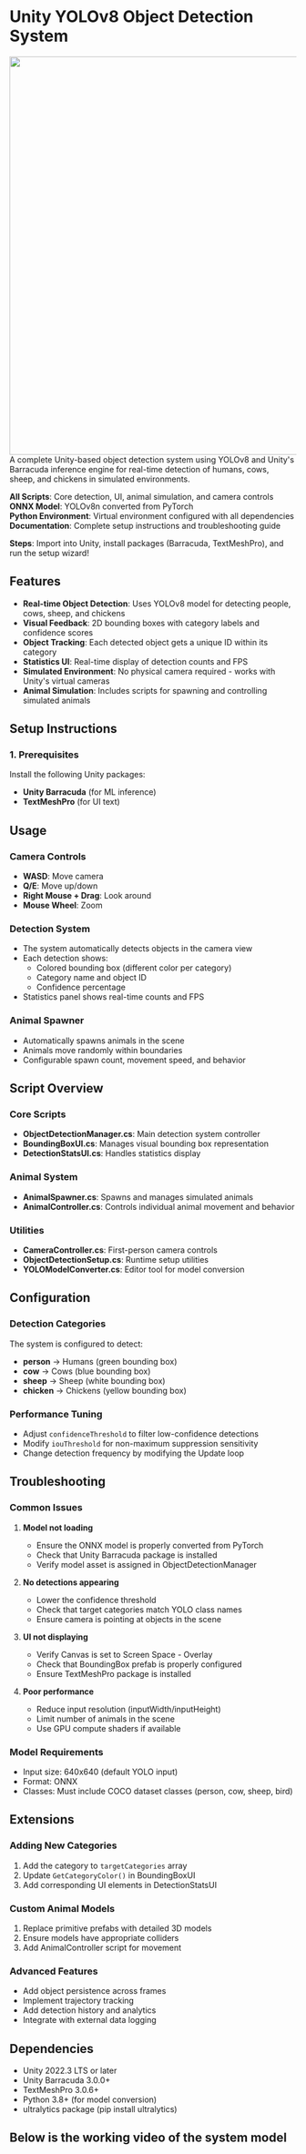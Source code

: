 # Unity YOLOv8 Object Detection System
<img src="https://github.com/user-attachments/assets/ebeb8c8c-2a5c-4d58-b6b4-645b2397c0c4" width="700"/>
A complete Unity-based object detection system using YOLOv8 and Unity's Barracuda inference engine for real-time detection of humans, cows, sheep, and chickens in simulated environments.



 **All Scripts**: Core detection, UI, animal simulation, and camera controls  
 **ONNX Model**: YOLOv8n converted from PyTorch  
 **Python Environment**: Virtual environment configured with all dependencies  
 **Documentation**: Complete setup instructions and troubleshooting guide  

**Steps**: Import into Unity, install packages (Barracuda, TextMeshPro), and run the setup wizard!

## Features

- **Real-time Object Detection**: Uses YOLOv8 model for detecting people, cows, sheep, and chickens
- **Visual Feedback**: 2D bounding boxes with category labels and confidence scores
- **Object Tracking**: Each detected object gets a unique ID within its category
- **Statistics UI**: Real-time display of detection counts and FPS
- **Simulated Environment**: No physical camera required - works with Unity's virtual cameras
- **Animal Simulation**: Includes scripts for spawning and controlling simulated animals

## Setup Instructions

### 1. Prerequisites

Install the following Unity packages:
- **Unity Barracuda** (for ML inference)
- **TextMeshPro** (for UI text)


## Usage

### Camera Controls
- **WASD**: Move camera
- **Q/E**: Move up/down
- **Right Mouse + Drag**: Look around
- **Mouse Wheel**: Zoom

### Detection System
- The system automatically detects objects in the camera view
- Each detection shows:
  - Colored bounding box (different color per category)
  - Category name and object ID
  - Confidence percentage
- Statistics panel shows real-time counts and FPS

### Animal Spawner
- Automatically spawns animals in the scene
- Animals move randomly within boundaries
- Configurable spawn count, movement speed, and behavior

## Script Overview

### Core Scripts
- **ObjectDetectionManager.cs**: Main detection system controller
- **BoundingBoxUI.cs**: Manages visual bounding box representation
- **DetectionStatsUI.cs**: Handles statistics display

### Animal System
- **AnimalSpawner.cs**: Spawns and manages simulated animals
- **AnimalController.cs**: Controls individual animal movement and behavior

### Utilities
- **CameraController.cs**: First-person camera controls
- **ObjectDetectionSetup.cs**: Runtime setup utilities
- **YOLOModelConverter.cs**: Editor tool for model conversion

## Configuration

### Detection Categories
The system is configured to detect:
- **person** → Humans (green bounding box)
- **cow** → Cows (blue bounding box)
- **sheep** → Sheep (white bounding box)
- **chicken** → Chickens (yellow bounding box)


### Performance Tuning
- Adjust `confidenceThreshold` to filter low-confidence detections
- Modify `iouThreshold` for non-maximum suppression sensitivity
- Change detection frequency by modifying the Update loop

## Troubleshooting

### Common Issues

1. **Model not loading**
   - Ensure the ONNX model is properly converted from PyTorch
   - Check that Unity Barracuda package is installed
   - Verify model asset is assigned in ObjectDetectionManager

2. **No detections appearing**
   - Lower the confidence threshold
   - Check that target categories match YOLO class names
   - Ensure camera is pointing at objects in the scene

3. **UI not displaying**
   - Verify Canvas is set to Screen Space - Overlay
   - Check that BoundingBox prefab is properly configured
   - Ensure TextMeshPro package is installed

4. **Poor performance**
   - Reduce input resolution (inputWidth/inputHeight)
   - Limit number of animals in the scene
   - Use GPU compute shaders if available

### Model Requirements
- Input size: 640x640 (default YOLO input)
- Format: ONNX
- Classes: Must include COCO dataset classes (person, cow, sheep, bird)

## Extensions

### Adding New Categories
1. Add the category to `targetCategories` array
2. Update `GetCategoryColor()` in BoundingBoxUI
3. Add corresponding UI elements in DetectionStatsUI

### Custom Animal Models
1. Replace primitive prefabs with detailed 3D models
2. Ensure models have appropriate colliders
3. Add AnimalController script for movement

### Advanced Features
- Add object persistence across frames
- Implement trajectory tracking
- Add detection history and analytics
- Integrate with external data logging

## Dependencies

- Unity 2022.3 LTS or later
- Unity Barracuda 3.0.0+
- TextMeshPro 3.0.6+
- Python 3.8+ (for model conversion)
- ultralytics package (pip install ultralytics)

## Below is the working video of the system model

